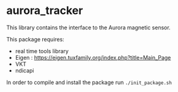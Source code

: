 # aurora_tracker


This library contains the interface to the Aurora magnetic sensor.

This package requires:
-  real time tools library
-  Eigen : https://eigen.tuxfamily.org/index.php?title=Main_Page
-  VKT
-  ndicapi

In order to compile and install the package run `./init_package.sh`
